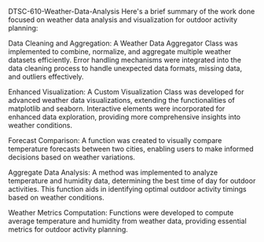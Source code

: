 DTSC-610-Weather-Data-Analysis
Here's a brief summary of the work done focused on weather data analysis and visualization for outdoor activity planning:

Data Cleaning and Aggregation: A Weather Data Aggregator Class was implemented to combine, normalize, and aggregate multiple weather datasets efficiently. Error handling mechanisms were integrated into the data cleaning process to handle unexpected data formats, missing data, and outliers effectively.

Enhanced Visualization: A Custom Visualization Class was developed for advanced weather data visualizations, extending the functionalities of matplotlib and seaborn. Interactive elements were incorporated for enhanced data exploration, providing more comprehensive insights into weather conditions.

Forecast Comparison: A function was created to visually compare temperature forecasts between two cities, enabling users to make informed decisions based on weather variations.

Aggregate Data Analysis: A method was implemented to analyze temperature and humidity data, determining the best time of day for outdoor activities. This function aids in identifying optimal outdoor activity timings based on weather conditions.

Weather Metrics Computation: Functions were developed to compute average temperature and humidity from weather data, providing essential metrics for outdoor activity planning.
